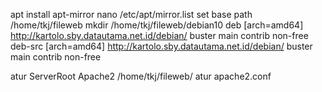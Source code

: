 apt install apt-mirror
nano /etc/apt/mirror.list
set base path /home/tkj/fileweb
mkdir /home/tkj/fileweb/debian10
deb [arch=amd64] http://kartolo.sby.datautama.net.id/debian/ buster main contrib non-free
deb-src [arch=amd64] http://kartolo.sby.datautama.net.id/debian/ buster main contrib non-free

atur ServerRoot Apache2
/home/tkj/fileweb/
atur apache2.conf

